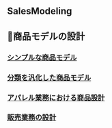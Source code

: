   
  
SalesModeling
---
## 商品モデルの設計
  
### [シンプルな商品モデル](./type1_product_.md)
### [分類を汎化した商品モデル](./type2_product_.md)
### [アパレル業務における商品設計](./type3_product_.md)
### [販売業務の設計](./sales_.md)